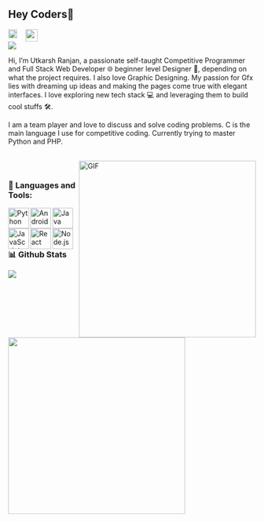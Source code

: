 ## Hey Coders👋
<a href='https://www.linkedin.com/in/utkarsh1101/'><img align='left' alt="linkedin" src="https://raw.githubusercontent.com/rahul-jha98/rahul-jha98/561d474902b59c7429ec22bb73e225696c27b202/assets/linkedin.svg" height='18px'/></a>
<a href="https://www.hackerrank.com/ur5351" imageanchor="1" style="margin-left: 1em; margin-right: 1em;"><img height="25px" src="https://1.bp.blogspot.com/-lspFKSc7Gm0/XtEM5_CA9xI/AAAAAAAAb2s/cdReqJCGiYQuNcWdNmFycrj1LvVqbYVZACPcBGAYYCw/s200/hackerrank.png" width="25px" /></a>
<br>
![](https://visitor-badge.glitch.me/badge?page_id=sayskar500.abhisheknaiidu)
<br />


Hi, I’m Utkarsh Ranjan, a passionate self-taught Competitive Programmer and Full Stack Web Developer 🌐  beginner level Designer 🎨, depending on what the project requires. I also love Graphic Designing. My passion for Gfx lies with dreaming up ideas and making the pages come true with elegant interfaces. I love exploring new tech stack 💻 and leveraging them to build cool stuffs 🛠️. 

I am a team player and love to discuss and solve coding problems. C is the main language I use for competitive coding. Currently trying to master Python and PHP.
<br/>
<br/>

<img align="right" alt="GIF" src="https://raw.githubusercontent.com/rahul-jha98/rahul-jha98/main/techstack.gif" width="360px"/>

<br>

### 🔨 Languages and Tools:
<a href="https://www.python.org" target="_blank"><img align="left" alt="Python" height ="42px" src="https://raw.githubusercontent.com/rahul-jha98/github_readme_icons/main/language_and_tools/square/python/python.svg"></a>
<a href="https://developer.android.com" target="_blank"> <img align="left" alt="Android" height ="42px" src="https://raw.githubusercontent.com/rahul-jha98/github_readme_icons/main/language_and_tools/square/android/android.svg"> </a>
<a href="https://www.java.com" target="_blank"><img align="left" alt="Java" height ="42px" src="https://raw.githubusercontent.com/rahul-jha98/github_readme_icons/main/language_and_tools/square/java/java.svg"></a>
<a href="https://developer.mozilla.org/en-US/docs/Web/JavaScript" target="_blank"> <img align="left" alt="JavaScript" height ="42px"  src="https://raw.githubusercontent.com/rahul-jha98/github_readme_icons/main/language_and_tools/square/javascript/javascript.svg"> </a>
<a href="https://reactjs.org/" target="_blank"> <img align="left" alt="React" height ="42px" src="https://raw.githubusercontent.com/rahul-jha98/github_readme_icons/main/language_and_tools/square/react/react.svg"></a>
<a href="https://nodejs.org" target="_blank"><img align="left" alt="Node.js" height ="42px" src="https://raw.githubusercontent.com/rahul-jha98/github_readme_icons/main/language_and_tools/square/node/node.svg"></a>


<br>
</br>

### 📊 Github Stats
<p align="left"> <img src="https://github-readme-stats.vercel.app/api?username=Utkarsh1101&show_icons=true&theme=radical"/>  


<p align="left"> <img src="https://github-readme-stats.vercel.app/api/top-langs/?username=Utkarsh1101&theme=radical" width="360px"/>

<br>

